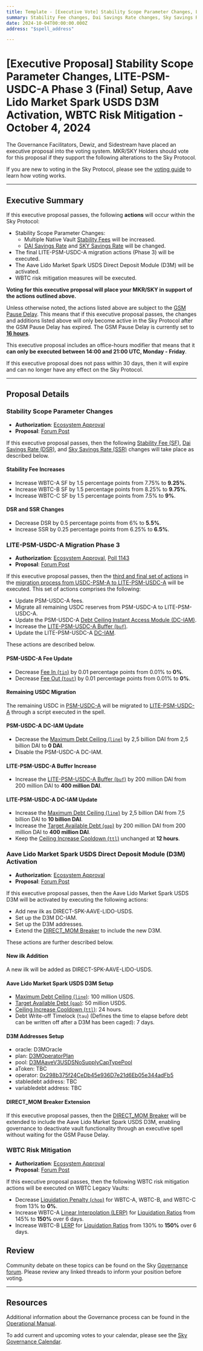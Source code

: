 ```yaml
---
title: Template - [Executive Vote] Stability Scope Parameter Changes, LITE-PSM-USDC-A Phase 3 (Final) Setup, Aave Lido Market Spark USDS D3M Activation, WBTC Risk Mitigation - October 4, 2024
summary: Stability Fee changes, Dai Savings Rate changes, Sky Savings Rate changes, final LITE-PSM-USDC-A migration actions, Aave Lido Market Spark USDS DM3 activation, WBTC risk mitigation actions.
date: 2024-10-04T00:00:00.000Z
address: "$spell_address"

---
```

# [Executive Proposal] Stability Scope Parameter Changes, LITE-PSM-USDC-A Phase 3 (Final) Setup, Aave Lido Market Spark USDS D3M Activation, WBTC Risk Mitigation - October 4, 2024

The Governance Facilitators, Dewiz, and Sidestream have placed an executive proposal into the voting system. MKR/SKY Holders should vote for this proposal if they support the following alterations to the Sky Protocol.

If you are new to voting in the Sky Protocol, please see the [voting guide](https://manual.makerdao.com/governance/voting-in-makerdao/on-chain-governance) to learn how voting works.

---

## Executive Summary

If this executive proposal passes, the following **actions** will occur within the Sky Protocol:

- Stability Scope Parameter Changes:
  - Multiple Native Vault [Stability Fees](https://sky-atlas.powerhouse.io/#A.3.8.1.1.2.3_Stability_Fee-67e40a3b-f1c2-4dc6-b502-2affeab0b232|57eaf45219bea3b430c2) will be increased.
  - [DAI Savings Rate](https://sky-atlas.powerhouse.io/#A.3.2.2.2_Dai_Savings_Rate-8e289e71-7ec5-4ce5-8d4d-41aab7a50f53|57eab733e951) and [SKY Savings Rate](https://sky-atlas.powerhouse.io/#A.3.2.2.3_Sky_Savings_Rate-73d91126-21c9-4e8a-bedf-8a51a432bb59|57eab733e951) will be changed.
- The final LITE-PSM-USDC-A migration actions (Phase 3) will be executed.
- The Aave Lido Market Spark USDS Direct Deposit Module (D3M) will be activated.
- WBTC risk mitigation measures will be executed.

**Voting for this executive proposal will place your MKR/SKY in support of the actions outlined above.**

Unless otherwise noted, the actions listed above are subject to the [GSM Pause Delay](https://sky-atlas.powerhouse.io/#A.1.8.2.1_Pause_Delay-a98b8227-95f6-4711-9d8d-f52cbc6ad2d0|0db30758e055). This means that if this executive proposal passes, the changes and additions listed above will only become active in the Sky Protocol after the GSM Pause Delay has expired. The GSM Pause Delay is currently set to [**16 hours**](https://sky-atlas.powerhouse.io/#A.1.8.2.1.2_Pause_Delay_Current_Value-09d2514b-3169-4755-a654-2c774456980d|0db30758e055d2d0).

This executive proposal includes an office-hours modifier that means that it **can only be executed between 14:00 and 21:00 UTC, Monday - Friday**.

If this executive proposal does not pass within 30 days, then it will expire and can no longer have any effect on the Sky Protocol.

---

## Proposal Details

### Stability Scope Parameter Changes

- **Authorization**: [Ecosystem Approval](http://forum.sky.money/t/stability-scope-parameter-changes-16-sfs-ssr-dsr-spark-effective-dai-borrow-rate-changes/25257/2)
- **Proposal**: [Forum Post](https://forum.sky.money/t/stability-scope-parameter-changes-16-sfs-ssr-dsr-spark-effective-dai-borrow-rate-changes/25257)

If this executive proposal passes, then the following [Stability Fee (SF)](https://sky-atlas.powerhouse.io/#A.3.8.1.1.2.3_Stability_Fee-67e40a3b-f1c2-4dc6-b502-2affeab0b232%7C57eaf45219bea3b430c2), [Dai Savings Rate (DSR)](https://sky-atlas.powerhouse.io/#A.3.2.2.2_Dai_Savings_Rate-8e289e71-7ec5-4ce5-8d4d-41aab7a50f53|57eab733e951), and [Sky Savings Rate (SSR)](https://sky-atlas.powerhouse.io/#A.3.2.2.3_Sky_Savings_Rate-73d91126-21c9-4e8a-bedf-8a51a432bb59|57eab733e951) changes will take place as described below.

#### Stability Fee Increases

- Increase WBTC-A SF by 1.5 percentage points from 7.75% to **9.25%**.
- Increase WBTC-B SF by 1.5 percentage points from 8.25% to **9.75%**.
- Increase WBTC-C SF by 1.5 percentage points from 7.5% to **9%**.

#### DSR and SSR Changes

- Decrease DSR by 0.5 percentage points from 6% to **5.5%**.
- Increase SSR by 0.25 percentage points from 6.25% to **6.5%**.

### LITE-PSM-USDC-A Migration Phase 3

- **Authorization**: [Ecosystem Approval](https://forum.makerdao.com/t/lite-psm-usdc-a-phase-3-final-migration-proposed-parameters/25183/2), [Poll 1143](https://vote.makerdao.com/polling/QmRjrFYG)
- **Proposal**: [Forum Post](https://forum.sky.money/t/lite-psm-usdc-a-phase-3-final-migration-proposed-parameters/25183)

If this executive proposal passes, then the [third and final set of actions](https://forum.sky.money/t/lite-psm-usdc-a-phase-3-final-migration-proposed-parameters/25183) in the [migration process from USDC-PSM-A to LITE-PSM-USDC-A](https://forum.sky.money/t/litepsm-lite-psm-usdc-a-introduction-and-overview/24512) will be executed. This set of actions comprises the following:

- Update PSM-USDC-A fees.
- Migrate all remaining USDC reserves from PSM-USDC-A to LITE-PSM-USDC-A.
- Update the PSM-USDC-A [Debt Ceiling Instant Access Module (DC-IAM)](https://sky-atlas.powerhouse.io/#A.3.8.1.1.2.4_Debt_Ceiling_Instant_Access_Module_(DC_IAM)-071d42e3-8a21-4401-852e-0b52c49768bb|57eaf45219bea3b430c2).
- Increase the [LITE-PSM-USDC-A Buffer (`buf`)](https://sky-atlas.powerhouse.io/#A.3.4.1.5.1.1.6_Buffer_Definition-cf8e3d20-fffa-4b6a-9bf2-169d493c3638|57ea599773d45150b2632df9).
- Update the LITE-PSM-USDC-A [DC-IAM](https://sky-atlas.powerhouse.io/#A.3.8.1.1.2.4_Debt_Ceiling_Instant_Access_Module_(DC_IAM)-071d42e3-8a21-4401-852e-0b52c49768bb|57eaf45219bea3b430c2).

These actions are described below.

#### PSM-USDC-A Fee Update

- Decrease [Fee In (`tin`)](https://manual.makerdao.com/module-index/module-psm#fee-in-tin) by 0.01 percentage points from 0.01% to **0%**.
- Decrease [Fee Out (`tout`)](https://manual.makerdao.com/module-index/module-psm#fee-out-tout) by 0.01 percentage points from 0.01% to **0%**.

#### Remaining USDC Migration

The remaining USDC in [PSM-USDC-A](https://makerburn.com/#/collateral/PSM-USDC-A) will be migrated to [LITE-PSM-USDC-A](https://makerburn.com/#/collateral/LITE-PSM-USDC-A) through a script executed in the spell.

#### PSM-USDC-A DC-IAM Update

- Decrease the [Maximum Debt Ceiling (`line`)](https://sky-atlas.powerhouse.io/#A.3.8.1.1.2.4.1_Maximum_Debt_Ceiling_(line)-6f1a913d-9436-4b70-816b-e317672737d6|57eaf45219bea3b430c268bb) by 2,5 billion DAI from 2,5 billion DAI to **0 DAI**.
- Disable the PSM-USDC-A DC-IAM.

#### LITE-PSM-USDC-A Buffer Increase

- Increase the [LITE-PSM-USDC-A Buffer (`buf`)](https://sky-atlas.powerhouse.io/#A.3.4.1.5.1.1.6_Buffer_Definition-cf8e3d20-fffa-4b6a-9bf2-169d493c3638|57ea599773d45150b2632df9) by 200 million DAI from 200 million DAI to **400 million DAI**.

#### LITE-PSM-USDC-A DC-IAM Update

- Increase the [Maximum Debt Ceiling (`line`)](https://sky-atlas.powerhouse.io/#A.3.4.1.5.1.1.3_Maximum_Debt_Ceiling_Definition-e4a0d8f1-4a01-46a7-b693-a94e7f4afc1a|57ea599773d45150b2632df9) by 2,5 billion DAI from 7,5 billion DAI to **10 billion DAI**.
- Increase the [Target Available Debt (`gap`)](https://sky-atlas.powerhouse.io/#A.3.4.1.5.1.1.4_Target_Available_Debt_Definition-b876ecf4-a901-4721-9c4b-9f2fc21f954c|57ea599773d45150b2632df9) by 200 million DAI from 200 million DAI to **400 million DAI**.
- Keep the [Ceiling Increase Cooldown (`ttl`)](https://sky-atlas.powerhouse.io/#A.3.4.1.5.1.1.5_Ceiling_Increase_Cooldown_Definition-3d5980c5-7036-4b68-93e0-a48551fe09ed|57ea599773d45150b2632df9) unchanged at **12 hours**.

### Aave Lido Market Spark USDS Direct Deposit Module (D3M) Activation

- **Authorization**: [Ecosystem Approval](https://forum.makerdao.com/t/risk-assessment-and-parameter-recommendations-spark-ddm-to-aave-lido-market/25175/2)
- **Proposal**: [Forum Post](https://forum.makerdao.com/t/risk-assessment-and-parameter-recommendations-spark-ddm-to-aave-lido-market/25175)

If this executive proposal passes, then the Aave Lido Market Spark USDS D3M will be activated by executing the following actions:

- Add new ilk as DIRECT-SPK-AAVE-LIDO-USDS.
- Set up the D3M DC-IAM.
- Set up the D3M addresses.
- Extend the [DIRECT_MOM Breaker](https://sky-atlas.powerhouse.io/#A.1.8.2.2.5_Direct_Deposit_Breaker_Exception-c240d4fa-ab20-4787-8dbf-7c94c8e78347%7C0db30758e055352c) to include the new D3M.

These actions are further described below.

#### New ilk Addition

A new ilk will be added as DIRECT-SPK-AAVE-LIDO-USDS.

#### Aave Lido Market Spark USDS D3M Setup

- [Maximum Debt Ceiling (`line`)](https://sky-atlas.powerhouse.io/#A.3.4.1.5.1.1.3_Maximum_Debt_Ceiling_Definition-e4a0d8f1-4a01-46a7-b693-a94e7f4afc1a|57ea599773d45150b2632df9): 100 million USDS.
- [Target Available Debt (`gap`)](https://sky-atlas.powerhouse.io/#A.3.4.1.5.1.1.4_Target_Available_Debt_Definition-b876ecf4-a901-4721-9c4b-9f2fc21f954c|57ea599773d45150b2632df9): 50 million USDS.
- [Ceiling Increase Cooldown (`ttl`)](https://sky-atlas.powerhouse.io/#A.3.4.1.5.1.1.5_Ceiling_Increase_Cooldown_Definition-3d5980c5-7036-4b68-93e0-a48551fe09ed|57ea599773d45150b2632df9): 24 hours.
- Debt Write-off Timelock (`tau`) (Defines the time to elapse before debt can be written off after a D3M has been caged): 7 days.

#### D3M Addresses Setup

- oracle: D3MOracle
- plan: [D3MOperatorPlan](https://github.com/makerdao/dss-direct-deposit/blob/master/src/plans/D3MOperatorPlan.sol)
- pool: [D3MAaveV3USDSNoSupplyCapTypePool](https://github.com/makerdao/dss-direct-deposit/blob/master/src/pools/D3MAaveV3USDSNoSupplyCapTypePool.sol)
- aToken: TBC
- operator: [0x298b375f24CeDb45e936D7e21d6Eb05e344adFb5](https://etherscan.io/address/0x298b375f24cedb45e936d7e21d6eb05e344adfb5)
- stabledebt address: TBC
- variabledebt address: TBC

#### DIRECT_MOM Breaker Extension

If this executive proposal passes, then the [DIRECT_MOM Breaker](https://sky-atlas.powerhouse.io/#A.1.8.2.2.5_Direct_Deposit_Breaker_Exception-c240d4fa-ab20-4787-8dbf-7c94c8e78347%7C0db30758e055352c) will be extended to include the Aave Lido Market Spark USDS D3M, enabling governance to deactivate vault functionality through an executive spell without waiting for the GSM Pause Delay.

### WBTC Risk Mitigation

- **Authorization**: [Ecosystem Approval](https://forum.sky.money/t/wbtc-changes-and-risk-mitigation-10-august-2024/24844/52)
- **Proposal**: [Forum Post](https://forum.sky.money/t/wbtc-changes-and-risk-mitigation-10-august-2024/24844/48)

If this executive proposal passes, then the following WBTC risk mitigation actions will be executed on WBTC Legacy Vaults:

- Decrease [Liquidation Penalty (`chop`)](https://sky-atlas.powerhouse.io/#A.3.8.1.1.2.5.7_Liquidation_Penalty_(chop)-5295aa1f-3944-4fde-aaec-d999244b57e9|57eaf45219bea3b430c2a59a) for WBTC-A, WBTC-B, and WBTC-C from 13% to **0%**.
- Increase WBTC-A [Linear Interpolation (LERP)](https://manual.makerdao.com/module-index/module-lerp) for [Liquidation Ratios](https://manual.makerdao.com/parameter-index/vault-risk/param-liquidation-ratio) from 145% to **150%** over 6 days.
- Increase WBTC-B [LERP](https://manual.makerdao.com/module-index/module-lerp) for [Liquidation Ratios](https://manual.makerdao.com/parameter-index/vault-risk/param-liquidation-ratio) from 130% to **150%** over 6 days.

## Review

Community debate on these topics can be found on the Sky [Governance forum](https://forum.sky.money/). Please review any linked threads to inform your position before voting.

---

## Resources

Additional information about the Governance process can be found in the [Operational Manual](https://manual.makerdao.com).

To add current and upcoming votes to your calendar, please see the [Sky Governance Calendar](https://manual.makerdao.com/makerdao/calendars/governance-calendar).
